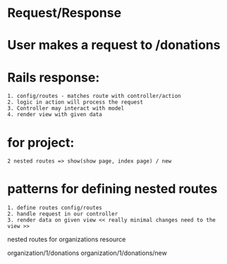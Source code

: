 # Request/Response 

# User makes a request to /donations 

# Rails response: 
    1. config/routes - matches route with controller/action
    2. logic in action will process the request
    3. Controller may interact with model
    4. render view with given data


# for project:
    2 nested routes => show(show page, index page) / new 


# patterns for defining nested routes
    1. define routes config/routes
    2. handle request in our controller 
    3. render data on given view << really minimal changes need to the view >>

nested routes for organizations resource

organization/1/donations
organization/1/donations/new